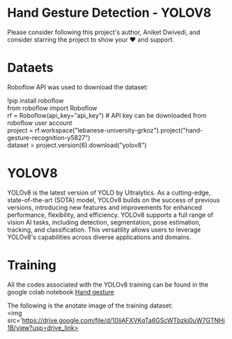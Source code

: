 # Hand Gesture Detection - YOLOV8
Please consider following this project's author, Aniket Dwivedi, and consider starring the project to show your ❤️ and support.

# Dataets
Roboflow API was used to download the dataset: <br>

!pip install roboflow<br>
from roboflow import Roboflow<br>
rf = Roboflow(api_key="api_key")  # API key can be downloaded from roboflow user account<br>
project = rf.workspace("lebanese-university-grkoz").project("hand-gesture-recognition-y5827")<br>
dataset = project.version(6).download("yolov8")

# YOLOV8
YOLOv8 is the latest version of YOLO by Ultralytics. As a cutting-edge, state-of-the-art (SOTA) model, YOLOv8 builds on the success of previous versions, introducing new features and improvements for enhanced performance, flexibility, and efficiency. YOLOv8 supports a full range of vision AI tasks, including detection, segmentation, pose estimation, tracking, and classification. This versatility allows users to leverage YOLOv8's capabilities across diverse applications and domains.


# Training
All the codes associated with the YOLOv8 training can be found in the google colab notebook <a href='https://colab.research.google.com/drive/1SvcNtVWY9283iOsB2sHmpgiOgR0SEZtJ?authuser=1#scrollTo=RZpNfszhQIEe'> Hand gesture </a><br>

The following is the anotate image of the training dataset:<br>
<img src='https://drive.google.com/file/d/10liAFXVKqTa6GScWTbzkj0uW7GTNHj1B/view?usp=drive_link></img>
